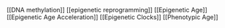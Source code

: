 [[DNA methylation]]
[[epigenetic reprogramming]]
[[Epigenetic Age]]
[[Epigenetic Age Acceleration]]
[[Epigenetic Clocks]]
[[Phenotypic Age]]
